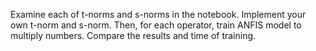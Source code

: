 Examine each of t-norms and s-norms in the notebook. Implement your own t-norm and s-norm. Then, for each operator, train ANFIS model to multiply numbers. Compare the results and time of training.

